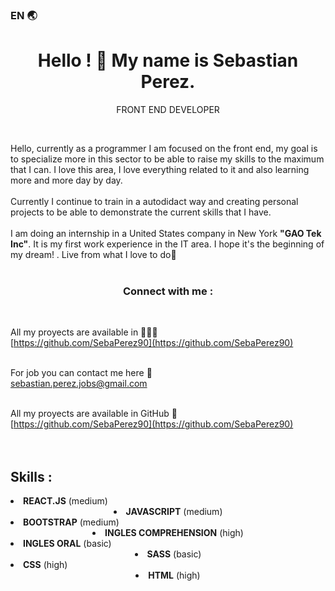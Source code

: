 ### EN 🌏
<h1 align=center>Hello ! 👋 My name is <strong>Sebastian Perez</strong>.</h1>
<p align=center>FRONT END DEVELOPER</p>
<br>
<p align="left">Hello, currently as a programmer I am focused on the front end, my goal is to specialize more in this sector to be able to raise my skills to the maximum that I can. I love this area, I love everything related to it and also learning more and more day by day. <br> <br>
Currently I continue to train in a autodidact way and creating personal projects to be able to demonstrate the current skills that I have. <br><br>
I am doing an internship in a United States company in New York <b>"GAO Tek Inc"</b>. It is my first work experience in the IT area. I hope it's the beginning of my dream! . Live from what I love to do💛
<br><br>

<h3 align="center">Connect with me :</h3><br>

All my proyects are available in  🧑🏽‍💻   <br> [https://github.com/SebaPerez90](https://github.com/SebaPerez90) <br><br>

For job you can contact me here 💌 <br>sebastian.perez.jobs@gmail.com <br><br>

All my proyects are available in GitHub 💼<br> [https://github.com/SebaPerez90](https://github.com/SebaPerez90) <br><br><br>


<h2 >Skills :</h2>
<li><b>REACT.JS</b><span> (medium)</span></li>
<li align="center"><b>JAVASCRIPT</b> <span> (medium)</span></li>
<li><b>BOOTSTRAP</b><span> (medium)</span></li>
<li align="center"><b>INGLES COMPREHENSION</b><span> (high)</span></li>
<li><b>INGLES ORAL</b><span> (basic)</span></li>
<li align="center"><b>SASS</b> <span> (basic)</span></li>
<li><b>CSS</b><span> (high)</span></li>
<li align="center"><b>HTML</b><span> (high)</span></li>


